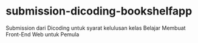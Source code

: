 # submission-dicoding-bookshelfapp
Submission dari Dicoding untuk syarat kelulusan kelas Belajar Membuat Front-End Web untuk Pemula
